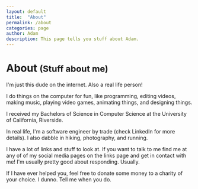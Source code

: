 ```yaml
---
layout: default
title:  "About"
permalink: /about
categories: page
author: Adam
description: This page tells you stuff about Adam.
---
```

<h1 class="">About <small>(Stuff about me)</small></h1>

I'm just this dude on the internet. Also a real life person!

I do things on the computer for fun, like programming, editing videos, making music, playing video games, animating things, and designing things.

I received my Bachelors of Science in Computer Science at the University of California, Riverside.

In real life, I'm a software engineer by trade (check LinkedIn for more details). I also dabble in hiking, photography, and running.

I have a lot of links and stuff to look at. If you want to talk to me find me at any of of my social media pages on the links page and get in contact with me! I'm usually pretty good about responding. Usually.

If I have ever helped you, feel free to donate some money to a charity of your choice. I dunno. Tell me when you do.
